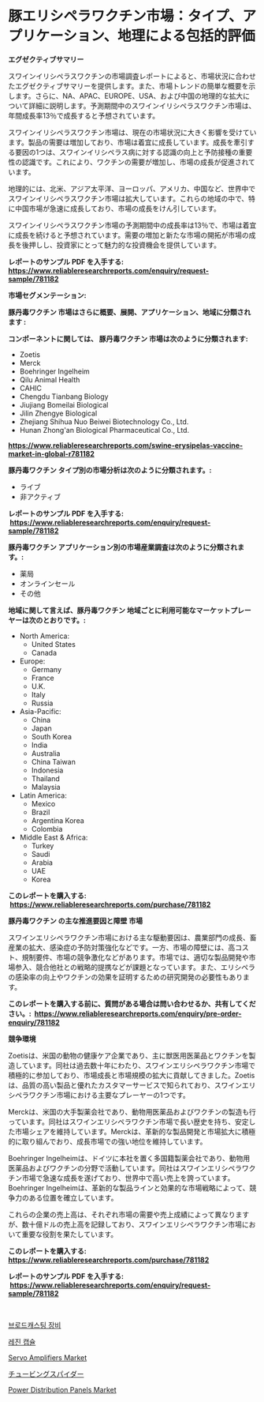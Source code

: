 <p><h1>豚エリシペラワクチン市場：タイプ、アプリケーション、地理による包括的評価</h1></p><p><strong>エグゼクティブサマリー</strong></p>
<p><p>スワインイリシペラスワクチンの市場調査レポートによると、市場状況に合わせたエグゼクティブサマリーを提供します。また、市場トレンドの簡単な概要を示します。さらに、NA、APAC、EUROPE、USA、および中国の地理的な拡大について詳細に説明します。予測期間中のスワインイリシペラスワクチン市場は、年間成長率13％で成長すると予想されています。</p><p>スワインイリシペラスワクチン市場は、現在の市場状況に大きく影響を受けています。製品の需要は増加しており、市場は着宜に成長しています。成長を牽引する要因の1つは、スワインイリシペラス病に対する認識の向上と予防接種の重要性の認識です。これにより、ワクチンの需要が増加し、市場の成長が促進されています。</p><p>地理的には、北米、アジア太平洋、ヨーロッパ、アメリカ、中国など、世界中でスワインイリシペラスワクチン市場は拡大しています。これらの地域の中で、特に中国市場が急速に成長しており、市場の成長をけん引しています。</p><p>スワインイリシペラスワクチン市場の予測期間中の成長率は13％で、市場は着宜に成長を続けると予想されています。需要の増加と新たな市場の開拓が市場の成長を後押しし、投資家にとって魅力的な投資機会を提供しています。</p></p>
<p><strong>レポートのサンプル PDF を入手する: <a href="https://www.reliableresearchreports.com/enquiry/request-sample/781182">https://www.reliableresearchreports.com/enquiry/request-sample/781182</a></strong></p>
<p><strong>市場セグメンテーション:</strong></p>
<p><strong> 豚丹毒ワクチン 市場はさらに概要、展開、アプリケーション、地域に分類されます :</strong></p>
<p><strong>コンポーネントに関しては、 豚丹毒ワクチン 市場は次のように分類されます: &nbsp;</strong></p>
<p><ul><li>Zoetis</li><li>Merck</li><li>Boehringer Ingelheim</li><li>Qilu Animal Health</li><li>CAHIC</li><li>Chengdu Tianbang Biology</li><li>Jiujiang Bomeilai Biological</li><li>Jilin Zhengye Biological</li><li>Zhejiang Shihua Nuo Beiwei Biotechnology Co., Ltd.</li><li>Hunan Zhong'an Biological Pharmaceutical Co., Ltd.</li></ul></p>
<p><strong><a href="https://www.reliableresearchreports.com/swine-erysipelas-vaccine-market-in-global-r781182">https://www.reliableresearchreports.com/swine-erysipelas-vaccine-market-in-global-r781182</a></strong></p>
<p><strong> 豚丹毒ワクチン タイプ別の市場分析は次のように分類されます。:</strong></p>
<p><ul><li>ライブ</li><li>非アクティブ</li></ul></p>
<p><strong>レポートのサンプル PDF を入手する: &nbsp;<a href="https://www.reliableresearchreports.com/enquiry/request-sample/781182">https://www.reliableresearchreports.com/enquiry/request-sample/781182</a></strong></p>
<p><strong> 豚丹毒ワクチン アプリケーション別の市場産業調査は次のように分類されます。:</strong></p>
<p><ul><li>薬局</li><li>オンラインセール</li><li>その他</li></ul></p>
<p><strong>地域に関して言えば、豚丹毒ワクチン 地域ごとに利用可能なマーケットプレーヤーは次のとおりです。:</strong></p>
<p><ul>
    <li>
        North America:
        <ul>
            <li>United States</li>
            <li>Canada</li>
        </ul>
    </li>
    <li>
        Europe:
        <ul>
            <li>Germany</li>
            <li>France</li>
            <li>U.K.</li>
            <li>Italy</li>
            <li>Russia</li>
        </ul>
    </li>
    <li>
        Asia-Pacific:
        <ul>
            <li>China</li>
            <li>Japan</li>
            <li>South Korea</li>
            <li>India</li>
            <li>Australia</li>
            <li>China Taiwan</li>
            <li>Indonesia</li>
            <li>Thailand</li>
            <li>Malaysia</li>
        </ul>
    </li>
    <li>
        Latin America:
        <ul>
            <li>Mexico</li>
            <li>Brazil</li>
            <li>Argentina Korea</li>
            <li>Colombia</li>
        </ul>
    </li>
    <li>
        Middle East & Africa:
        <ul>
            <li>Turkey</li>
            <li>Saudi</li>
            <li>Arabia</li>
            <li>UAE</li>
            <li>Korea</li>
        </ul>
    </li>
    </ul></p>
<p><strong>このレポートを購入する: &nbsp;<a href="https://www.reliableresearchreports.com/purchase/781182">https://www.reliableresearchreports.com/purchase/781182</a></strong></p>
<p><strong>豚丹毒ワクチン の主な推進要因と障壁 市場</strong></p>
<p><p>スワインエリシペラワクチン市場における主な駆動要因は、農業部門の成長、畜産業の拡大、感染症の予防対策強化などです。一方、市場の障壁には、高コスト、規制要件、市場の競争激化などがあります。市場では、適切な製品開発や市場参入、競合他社との戦略的提携などが課題となっています。また、エリシペラの感染率の向上やワクチンの効果を証明するための研究開発の必要性もあります。</p></p>
<p><strong>このレポートを購入する前に、質問がある場合は問い合わせるか、共有してください。:&nbsp; <a href="https://www.reliableresearchreports.com/enquiry/pre-order-enquiry/781182">https://www.reliableresearchreports.com/enquiry/pre-order-enquiry/781182</a></strong></p>
<p><strong>競争環境</strong></p>
<p><p>Zoetisは、米国の動物の健康ケア企業であり、主に獣医用医薬品とワクチンを製造しています。同社は過去数十年にわたり、スワインエリシペラワクチン市場で積極的に参加しており、市場成長と市場規模の拡大に貢献してきました。Zoetisは、品質の高い製品と優れたカスタマーサービスで知られており、スワインエリシペラワクチン市場における主要なプレーヤーの1つです。</p><p>Merckは、米国の大手製薬会社であり、動物用医薬品およびワクチンの製造も行っています。同社はスワインエリシペラワクチン市場で長い歴史を持ち、安定した市場シェアを維持しています。Merckは、革新的な製品開発と市場拡大に積極的に取り組んでおり、成長市場での強い地位を維持しています。</p><p>Boehringer Ingelheimは、ドイツに本社を置く多国籍製薬会社であり、動物用医薬品およびワクチンの分野で活動しています。同社はスワインエリシペラワクチン市場で急速な成長を遂げており、世界中で高い売上を誇っています。Boehringer Ingelheimは、革新的な製品ラインと効果的な市場戦略によって、競争力のある位置を確立しています。</p><p>これらの企業の売上高は、それぞれ市場の需要や売上成績によって異なりますが、数十億ドルの売上高を記録しており、スワインエリシペラワクチン市場において重要な役割を果たしています。</p></p>
<p><strong>このレポートを購入する: &nbsp; <a href="https://www.reliableresearchreports.com/purchase/781182">https://www.reliableresearchreports.com/purchase/781182</a></strong></p>
<p><strong>レポートのサンプル PDF を入手する: &nbsp;<a href="https://www.reliableresearchreports.com/enquiry/request-sample/781182">https://www.reliableresearchreports.com/enquiry/request-sample/781182</a></strong><strong></strong></p>
<p>&nbsp;</p>
<p><p><a href="https://github.com/sammyUltyylrich9067856/Market-Research-Report-List-1/blob/main/115976730476.md">브로드캐스팅 장비</a></p><p><a href="https://github.com/Elenrrera7685/Market-Research-Report-List-1/blob/main/947156230475.md">레진 캡슐</a></p><p><a href="https://github.com/kosella/Market-Research-Report-List-2/blob/main/servo-amplifiers-market.md">Servo Amplifiers Market</a></p><p><a href="https://github.com/ReyesKohler20231/Market-Research-Report-List-1/blob/main/432152833169.md">チュービングスパイダー</a></p><p><a href="https://github.com/kufem1/Market-Research-Report-List-2/blob/main/power-distribution-panels-market.md">Power Distribution Panels Market</a></p></p>